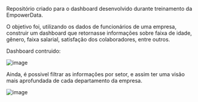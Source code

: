 Repositório criado para o dashboard desenvolvido durante treinamento da EmpowerData.

O objetivo foi, utilizando os dados de funcionários de uma empresa, construir um dashboard que retornasse informações sobre faixa de idade, gênero, faixa salarial, satisfação dos colaboradores, entre outros.

Dashboard contruido: 

![image](https://user-images.githubusercontent.com/86981990/192828169-1ed3ac21-7b7e-4e47-b220-97a82412001f.png)

Ainda, é possivel filtrar as informações por setor, e assim ter uma visão mais aprofundada de cada departamento da empresa. 

![image](https://user-images.githubusercontent.com/86981990/192828247-25310e0c-98f1-428f-a50c-fca27fc6010b.png)

